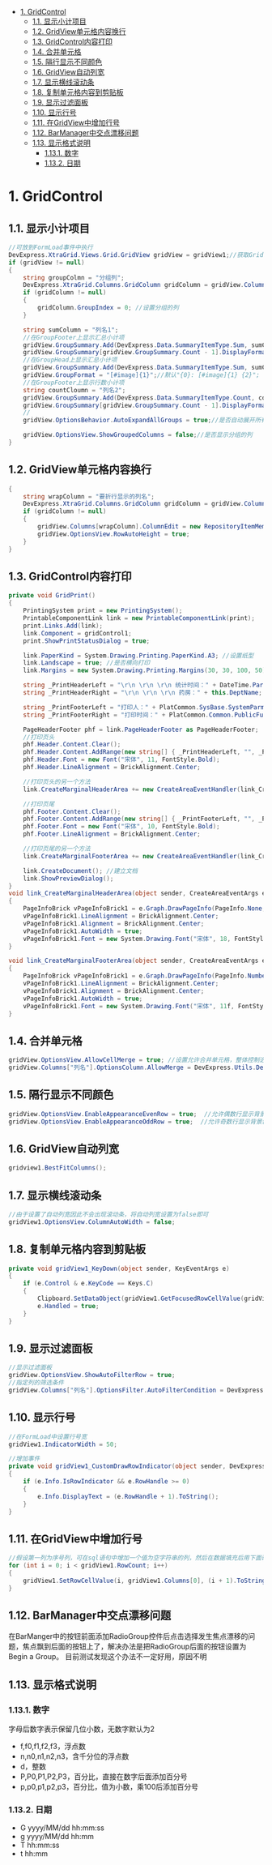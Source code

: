 <!-- TOC -->

- [1. GridControl](#1-gridcontrol)
    - [1.1. 显示小计项目](#11-显示小计项目)
    - [1.2. GridView单元格内容换行](#12-gridview单元格内容换行)
    - [1.3. GridControl内容打印](#13-gridcontrol内容打印)
    - [1.4. 合并单元格](#14-合并单元格)
    - [1.5. 隔行显示不同颜色](#15-隔行显示不同颜色)
    - [1.6. GridView自动列宽](#16-gridview自动列宽)
    - [1.7. 显示横线滚动条](#17-显示横线滚动条)
    - [1.8. 复制单元格内容到剪贴板](#18-复制单元格内容到剪贴板)
    - [1.9. 显示过滤面板](#19-显示过滤面板)
    - [1.10. 显示行号](#110-显示行号)
    - [1.11. 在GridView中增加行号](#111-在gridview中增加行号)
    - [1.12. BarManager中交点漂移问题](#112-barmanager中交点漂移问题)
    - [1.13. 显示格式说明](#113-显示格式说明)
        - [1.13.1. 数字](#1131-数字)
        - [1.13.2. 日期](#1132-日期)

<!-- /TOC -->

# 1. GridControl

## 1.1. 显示小计项目

```csharp
//可放到FormLoad事件中执行
DevExpress.XtraGrid.Views.Grid.GridView gridView = gridView1;//获取GridView
if (gridView != null)
{
    string groupColmn = "分组列";
    DevExpress.XtraGrid.Columns.GridColumn gridColumn = gridView.Columns[groupColmn];
    if (gridColumn != null)
    {
        gridColumn.GroupIndex = 0; //设置分组的列
    }

    string sumColumn = "列名1";
    //在GroupFooter上显示汇总小计项
    gridView.GroupSummary.Add(DevExpress.Data.SummaryItemType.Sum, sumColumn, gridView.Columns[sumColumn]);//指定在具体的列下面显示小计
    gridView.GroupSummary[gridView.GroupSummary.Count - 1].DisplayFormat = "汇总小计：{0:N2}";//N2是带千分位并保留两位小数的格式
    //在GroupHead上显示汇总小计项
    gridView.GroupSummary.Add(DevExpress.Data.SummaryItemType.Sum, sumColumn);
    gridView.GroupFormat = "[#image]{1}";//默认"{0}: [#image]{1} {2}"; 字段名称：数据 计数=？
    //在GroupFooter上显示行数小计项
    string countCloumn = "列名2";
    gridView.GroupSummary.Add(DevExpress.Data.SummaryItemType.Count, countCloumn, gridView.Columns[countCloumn]);
    gridView.GroupSummary[gridView.GroupSummary.Count - 1].DisplayFormat = "行数小计：{0}";
    //
    gridView.OptionsBehavior.AutoExpandAllGroups = true;//是否自动展开所有组

    gridView.OptionsView.ShowGroupedColumns = false;//是否显示分组的列
}
```

## 1.2. GridView单元格内容换行

```csharp
{
    string wrapColumn = "要折行显示的列名";
    DevExpress.XtraGrid.Columns.GridColumn gridColumn = gridView.Columns[wrapColumn];
    if (gridColumn != null)
    {
        gridView.Columns[wrapColumn].ColumnEdit = new RepositoryItemMemoEdit() { WordWrap = true, AutoHeight = true };
        gridView.OptionsView.RowAutoHeight = true;
    }
}
```



## 1.3. GridControl内容打印

```csharp
private void GridPrint()
{
    PrintingSystem print = new PrintingSystem();
    PrintableComponentLink link = new PrintableComponentLink(print);
    print.Links.Add(link);
    link.Component = gridControl1;
    print.ShowPrintStatusDialog = true;

    link.PaperKind = System.Drawing.Printing.PaperKind.A3; //设置纸型  
    link.Landscape = true; //是否横向打印
    link.Margins = new System.Drawing.Printing.Margins(30, 30, 100, 50); //设置页边距（左、右、上、下）

    string _PrintHeaderLeft = "\r\n \r\n \r\n 统计时间：" + DateTime.Parse(dateEdit1.Text.ToString()).ToString("yyyy-MM-dd HH:mm:ss") + " 至 " + DateTime.Parse(dateEdit2.Text.ToString()).ToString("yyyy-MM-dd HH:mm:ss");
    string _PrintHeaderRight = "\r\n \r\n \r\n 药房：" + this.DeptName;

    string _PrintFooterLeft = "打印人：" + PlatCommon.SysBase.SystemParm.LoginUser.NAME;
    string _PrintFooterRight = "打印时间：" + PlatCommon.Common.PublicFunction.GetSysDate();

    PageHeaderFooter phf = link.PageHeaderFooter as PageHeaderFooter;
    //打印页头
    phf.Header.Content.Clear();
    phf.Header.Content.AddRange(new string[] { _PrintHeaderLeft, "", _PrintHeaderRight });
    phf.Header.Font = new Font("宋体", 11, FontStyle.Bold);
    phf.Header.LineAlignment = BrickAlignment.Center;

    //打印页头的另一个方法
    link.CreateMarginalHeaderArea += new CreateAreaEventHandler(link_CreateMarginalHeaderArea);

    //打印页尾
    phf.Footer.Content.Clear();
    phf.Footer.Content.AddRange(new string[] { _PrintFooterLeft, "", _PrintFooterRight });
    phf.Footer.Font = new Font("宋体", 10, FontStyle.Bold);
    phf.Footer.LineAlignment = BrickAlignment.Center;

    //打印页尾的另一个方法
    link.CreateMarginalFooterArea += new CreateAreaEventHandler(link_CreateMarginalFooterArea);

    link.CreateDocument(); //建立文档  
    link.ShowPreviewDialog();
}
void link_CreateMarginalHeaderArea(object sender, CreateAreaEventArgs e)
{
    PageInfoBrick vPageInfoBrick1 = e.Graph.DrawPageInfo(PageInfo.None, this.Text, Color.Black, new RectangleF(0, 0, 100, 21), BorderSide.None);
    vPageInfoBrick1.LineAlignment = BrickAlignment.Center;
    vPageInfoBrick1.Alignment = BrickAlignment.Center;
    vPageInfoBrick1.AutoWidth = true;
    vPageInfoBrick1.Font = new System.Drawing.Font("宋体", 18, FontStyle.Bold);
}

void link_CreateMarginalFooterArea(object sender, CreateAreaEventArgs e)
{
    PageInfoBrick vPageInfoBrick1 = e.Graph.DrawPageInfo(PageInfo.NumberOfTotal, "第{0}页，共{1}页", Color.Black, new RectangleF(0, 0, 100, 21), BorderSide.None);
    vPageInfoBrick1.LineAlignment = BrickAlignment.Center;
    vPageInfoBrick1.Alignment = BrickAlignment.Center;
    vPageInfoBrick1.AutoWidth = true;
    vPageInfoBrick1.Font = new System.Drawing.Font("宋体", 11f, FontStyle.Bold);
}
```

## 1.4. 合并单元格

```csharp
gridView.OptionsView.AllowCellMerge = true; //设置允许合并单元格，整体控制选项
gridView.Columns["列名"].OptionsColumn.AllowMerge = DevExpress.Utils.DefaultBoolean.False; //设置不想合并的具体列
```

## 1.5. 隔行显示不同颜色

```csharp
gridView.OptionsView.EnableAppearanceEvenRow = true;  //允许偶数行显示背景色
gridView.OptionsView.EnableAppearanceOddRow = true;  //允许奇数行显示背景色
```

## 1.6. GridView自动列宽

```csharp
gridview1.BestFitColumns();
```

## 1.7. 显示横线滚动条

```csharp
//由于设置了自动列宽因此不会出现滚动条，将自动列宽设置为false即可
gridView1.OptionsView.ColumnAutoWidth = false;
```

## 1.8. 复制单元格内容到剪贴板

```csharp
private void gridView1_KeyDown(object sender, KeyEventArgs e)
{
    if (e.Control & e.KeyCode == Keys.C)
    {
        Clipboard.SetDataObject(gridView1.GetFocusedRowCellValue(gridView1.FocusedColumn));
        e.Handled = true;
    }
}
```

## 1.9. 显示过滤面板

```csharp
//显示过滤面板
gridView.OptionsView.ShowAutoFilterRow = true;
//指定列的筛选条件
gridView.Columns["列名"].OptionsFilter.AutoFilterCondition = DevExpress.XtraGrid.Columns.AutoFilterCondition.Equals;
```

## 1.10. 显示行号

```csharp
//在FormLoad中设置行号宽
gridView1.IndicatorWidth = 50;

//增加事件
private void gridView1_CustomDrawRowIndicator(object sender, DevExpress.XtraGrid.Views.Grid.RowIndicatorCustomDrawEventArgs e)
{
    if (e.Info.IsRowIndicator && e.RowHandle >= 0)
    {
        e.Info.DisplayText = (e.RowHandle + 1).ToString();
    }
}
```

## 1.11. 在GridView中增加行号

```csharp
//假设第一列为序号列，可在sql语句中增加一个值为空字符串的列，然后在数据填充后用下面语句增加行号
for (int i = 0; i < gridView1.RowCount; i++)
{
    gridView1.SetRowCellValue(i, gridView1.Columns[0], (i + 1).ToString());
}
```

## 1.12. BarManager中交点漂移问题

在BarManger中的按钮前面添加RadioGroup控件后点击选择发生焦点漂移的问题，焦点飘到后面的按钮上了，解决办法是把RadioGroup后面的按钮设置为Begin a Group。
目前测试发现这个办法不一定好用，原因不明

## 1.13. 显示格式说明

### 1.13.1. 数字

字母后数字表示保留几位小数，无数字默认为2

* f,f0,f1,f2,f3，浮点数
* n,n0,n1,n2,n3，含千分位的浮点数
* d，整数
* P,P0,P1,P2,P3，百分比，直接在数字后面添加百分号
* p,p0,p1,p2,p3，百分比，值为小数，乘100后添加百分号

### 1.13.2. 日期

* G yyyy/MM/dd hh:mm:ss
* g yyyy/MM/dd hh:mm
* T hh:mm:ss
* t hh:mm